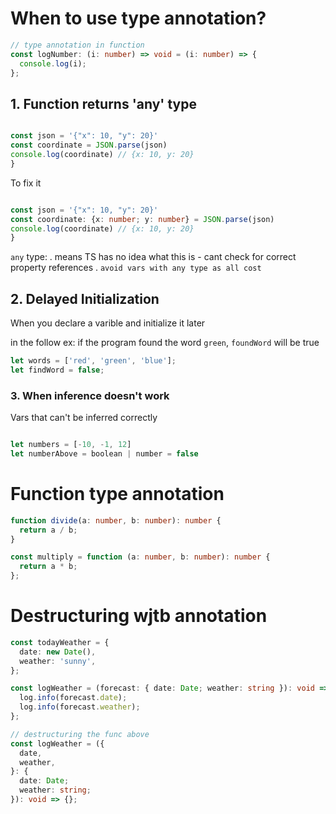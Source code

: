 # When to use type annotation?

```typescript
// type annotation in function
const logNumber: (i: number) => void = (i: number) => {
  console.log(i);
};
```

## 1. Function returns 'any' type

```typescript

const json = '{"x": 10, "y": 20}'
const coordinate = JSON.parse(json)
console.log(coordinate) // {x: 10, y: 20}
}
```

To fix it

```typescript

const json = '{"x": 10, "y": 20}'
const coordinate: {x: number; y: number} = JSON.parse(json)
console.log(coordinate) // {x: 10, y: 20}
}
```

`any` type:
. means TS has no idea what this is - cant check for correct property references
. `avoid vars with any type as all cost`

## 2. Delayed Initialization

When you declare a varible and initialize it later

in the follow ex: if the program found the word `green`, `foundWord` will be true

```typescript
let words = ['red', 'green', 'blue'];
let findWord = false;
```

### 3. When inference doesn't work

Vars that can't be inferred correctly

```typescript

let numbers = [-10, -1, 12]
let numberAbove = boolean | number = false
```

# Function type annotation

```typescript
function divide(a: number, b: number): number {
  return a / b;
}

const multiply = function (a: number, b: number): number {
  return a * b;
};
```

# Destructuring wjtb annotation

```typescript
const todayWeather = {
  date: new Date(),
  weather: 'sunny',
};

const logWeather = (forecast: { date: Date; weather: string }): void => {
  log.info(forecast.date);
  log.info(forecast.weather);
};

// destructuring the func above
const logWeather = ({
  date,
  weather,
}: {
  date: Date;
  weather: string;
}): void => {};
```
